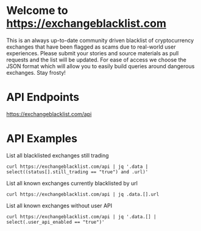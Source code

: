 # Welcome to https://exchangeblacklist.com
This is an always up-to-date community driven blacklist of cryptocurrency exchanges that have been flagged as scams due to real-world user experiences.  Please submit your stories and source materials as pull requests and the list will be updated.  For ease of access we choose the JSON format which will allow you to easily build queries around dangerous exchanges.  Stay frosty!

# API Endpoints
https://exchangeblacklist.com/api

# API Examples
List all blacklisted exchanges still trading

`curl https://exchangeblacklist.com/api | jq '.data | select((status[].still_trading == "true") and .url)'`

List all known exchanges currently blacklisted by url

`curl https://exchangeblacklist.com/api | jq .data.[].url`

List all known exchanges without user API

`curl https://exchangeblacklist.com/api | jq '.data.[] | select(.user_api_enabled == "true")'`
